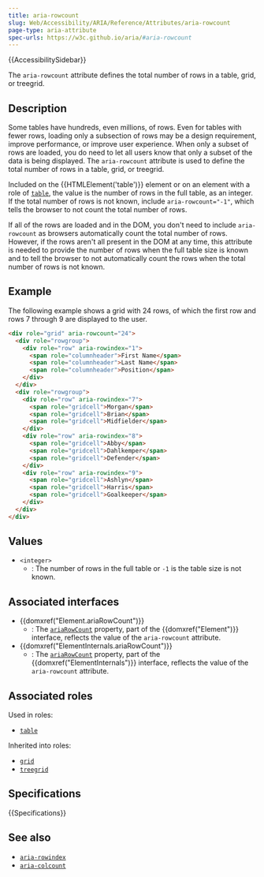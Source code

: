 ```yaml
---
title: aria-rowcount
slug: Web/Accessibility/ARIA/Reference/Attributes/aria-rowcount
page-type: aria-attribute
spec-urls: https://w3c.github.io/aria/#aria-rowcount
---
```


{{AccessibilitySidebar}}

The `aria-rowcount` attribute defines the total number of rows in a table, grid, or treegrid.

## Description

Some tables have hundreds, even millions, of rows. Even for tables with fewer rows, loading only a subsection of rows may be a design requirement, improve performance, or improve user experience. When only a subset of rows are loaded, you do need to let all users know that only a subset of the data is being displayed. The `aria-rowcount` attribute is used to define the total number of rows in a table, grid, or treegrid.

Included on the {{HTMLElement('table')}} element or on an element with a role of [`table`](/en-US/docs/Web/Accessibility/ARIA/Roles/cell_role), the value is the number of rows in the full table, as an integer. If the total number of rows is not known, include `aria-rowcount="-1"`, which tells the browser to not count the total number of rows.

If all of the rows are loaded and in the DOM, you don't need to include `aria-rowcount` as browsers automatically count the total number of rows. However, if the rows aren't all present in the DOM at any time, this attribute is needed to provide the number of rows when the full table size is known and to tell the browser to not automatically count the rows when the total number of rows is not known.

## Example

The following example shows a grid with 24 rows, of which the first row and rows 7 through 9 are displayed to the user.

```html
<div role="grid" aria-rowcount="24">
  <div role="rowgroup">
    <div role="row" aria-rowindex="1">
      <span role="columnheader">First Name</span>
      <span role="columnheader">Last Name</span>
      <span role="columnheader">Position</span>
    </div>
  </div>
  <div role="rowgroup">
    <div role="row" aria-rowindex="7">
      <span role="gridcell">Morgan</span>
      <span role="gridcell">Brian</span>
      <span role="gridcell">Midfielder</span>
    </div>
    <div role="row" aria-rowindex="8">
      <span role="gridcell">Abby</span>
      <span role="gridcell">Dahlkemper</span>
      <span role="gridcell">Defender</span>
    </div>
    <div role="row" aria-rowindex="9">
      <span role="gridcell">Ashlyn</span>
      <span role="gridcell">Harris</span>
      <span role="gridcell">Goalkeeper</span>
    </div>
  </div>
</div>
```

## Values

- `<integer>`
  - : The number of rows in the full table or `-1` is the table size is not known.

## Associated interfaces

- {{domxref("Element.ariaRowCount")}}
  - : The [`ariaRowCount`](/en-US/docs/Web/API/Element/ariaRowCount) property, part of the {{domxref("Element")}} interface, reflects the value of the `aria-rowcount` attribute.
- {{domxref("ElementInternals.ariaRowCount")}}
  - : The [`ariaRowCount`](/en-US/docs/Web/API/ElementInternals/ariaRowCount) property, part of the {{domxref("ElementInternals")}} interface, reflects the value of the `aria-rowcount` attribute.

## Associated roles

Used in roles:

- [`table`](/en-US/docs/Web/Accessibility/ARIA/Roles/cell_role)

Inherited into roles:

- [`grid`](/en-US/docs/Web/Accessibility/ARIA/Roles/columnheader_role)
- [`treegrid`](/en-US/docs/Web/Accessibility/ARIA/Roles/gridcell_role)

## Specifications

{{Specifications}}

## See also

- [`aria-rowindex`](/en-US/docs/Web/Accessibility/ARIA/Reference/Attributes/aria-rowindex)
- [`aria-colcount`](/en-US/docs/Web/Accessibility/ARIA/Reference/Attributes/aria-colcount)
